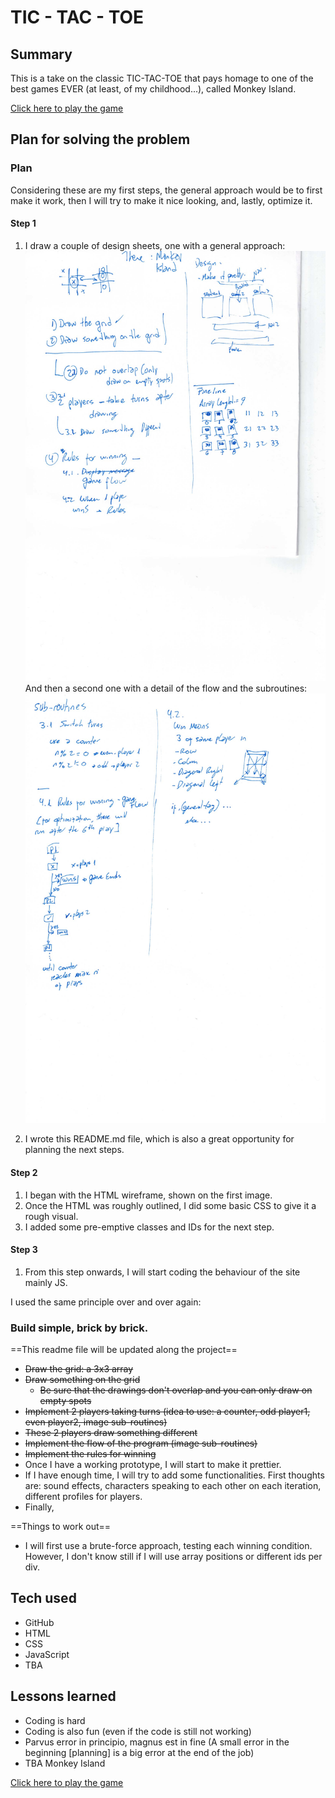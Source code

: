 # TIC - TAC - TOE

## Summary

This is a take on the classic TIC-TAC-TOE that pays homage to one of the best games EVER (at least, of my childhood...), called
Monkey Island.

[Click here to play the game](https://ikilzig.github.io/tic-tac-toe/)

## Plan for solving the problem

### Plan

Considering these are my first steps, the general approach would be to first make it work, then I will try to make it nice looking, and, lastly, optimize it.

#### Step 1

1. I draw a couple of design sheets, one with a general approach:
   ![general plan](./images/general-plan.jpg)
   And then a second one with a detail of the flow and the subroutines:
   ![flow and subroutines](./images/sub-routines.jpg)

2. I wrote this README.md file, which is also a great opportunity for planning the next steps.

#### Step 2

1. I began with the HTML wireframe, shown on the first image.
2. Once the HTML was roughly outlined, I did some basic CSS to give it a rough visual.
3. I added some pre-emptive classes and IDs for the next step.

#### Step 3

1. From this step onwards, I will start coding the behaviour of the site mainly JS.

I used the same principle over and over again:

### Build simple, brick by brick.

==This readme file will be updated along the project==

- ~~Draw the grid: a 3x3 array~~
- ~~Draw something on the grid~~
  - ~~Be sure that the drawings don't overlap and you can only draw on empty spots~~
- ~~Implement 2 players taking turns (idea to use: a counter, odd player1, even player2, image sub-routines)~~
- ~~These 2 players draw something different~~
- ~~Implement the flow of the program (image sub-routines)~~
- ~~Implement the rules for winning~~
- Once I have a working prototype, I will start to make it prettier.
- If I have enough time, I will try to add some functionalities. First thoughts are: sound effects, characters speaking to each other on each iteration, different profiles for players.
- Finally,

==Things to work out==

- I will first use a brute-force approach, testing each winning condition. However, I don't know still if I will use array positions or different ids per div.

## Tech used

- GitHub
- HTML
- CSS
- JavaScript
- TBA

## Lessons learned

- Coding is hard
- Coding is also fun (even if the code is still not working)
- Parvus error in principio, magnus est in fine (A small error in the beginning [planning] is a big error at the end of the job)
- TBA
  Monkey Island

<a href="https://ikilzig.github.io/tic-tac-toe/" target="_blank">Click here to play the game</a>

